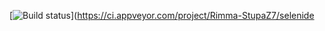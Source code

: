 [![Build status](https://ci.appveyor.com/api/projects/status/f16pvli4dek0eycc?svg=true)](https://ci.appveyor.com/project/Rimma-StupaZ7/selenide